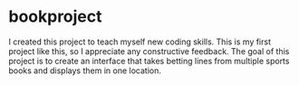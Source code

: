# bookproject
I created this project to teach myself new coding skills. This is my first project like this, so I appreciate any constructive feedback.
The goal of this project is to create an interface that takes betting lines from multiple sports books and displays them in one location.